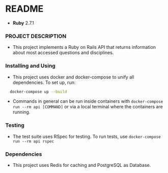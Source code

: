 # README

- **Ruby** 2.7.1

### PROJECT DESCRIPTION
- This project implements a Ruby on Rails API that returns information about most accessed questions and disciplines.

### Installing and Using
- This project uses docker and docker-compose to unify all dependencies. To set up, run:
```bash
  docker-compose up --build
```

- Commands in general can be run inside containers with ```docker-compose run --rm api [COMMAND]``` or via a local terminal where the containers are running.


### Testing
- The test suite uses RSpec for testing. To run tests, use ```docker-compose run --rm api rspec```

### Dependencies
- This project uses Redis for caching and PostgreSQL as Database.

